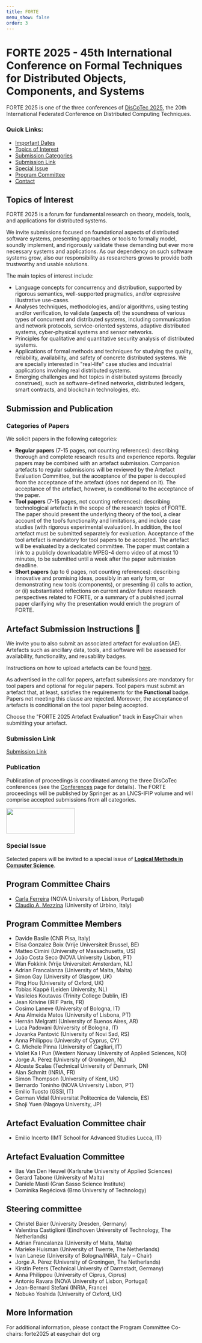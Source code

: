 ```yaml
---
title: FORTE
menu_show: false
order: 3
---
```


# FORTE 2025 - 45th International Conference on Formal Techniques for Distributed Objects, Components, and Systems

FORTE 2025 is one of the three conferences of [DisCoTec 2025](.), the 20th International Federated Conference on Distributed Computing Techniques.

### Quick Links:
* [Important Dates](https://www.discotec.org/2025/#important-dates)
* [Topics of Interest](#main-topics-of-interest)
* [Submission Categories](#categories-of-papers)
* [Submission Link](#submission-link)
* [Special Issue](#special-issue)
* [Program Committee](#program-committee-chairs)
* [Contact](#more-information)

## Topics of Interest
FORTE 2025 is a forum for fundamental research on theory, models, tools, and applications for distributed systems.

We invite submissions focused on foundational aspects of distributed
software systems, presenting approaches or tools to formally model,
soundly implement, and rigorously validate these demanding but ever
more necessary systems and applications. As our dependency on such
software systems grow, also our responsibility as researchers grows to
provide both trustworthy and usable solutions.

The main topics of interest include:
* Language concepts for concurrency and distribution, supported by
  rigorous semantics, well-supported pragmatics, and/or expressive
  illustrative use-cases.
* Analyses techniques, methodologies, and/or algorithms, using testing
  and/or verification, to validate (aspects of) the soundness of
  various types of concurrent and distributed systems, including
  communication and network protocols, service-oriented systems,
  adaptive distributed systems, cyber-physical systems and sensor
  networks.
* Principles for qualitative and quantitative security analysis of
  distributed systems.
* Applications of formal methods and techniques for studying the
  quality, reliability, availability, and safety of concrete
  distributed systems. We are specially interested in "real-life" case
  studies and industrial applications involving real distributed
  systems.
* Emerging challenges and hot topics in distributed systems (broadly
  construed), such as software-defined networks, distributed ledgers,
  smart contracts, and blockchain technologies, etc.


## Submission and Publication

### Categories of Papers

We solicit papers in the following categories:
* __Regular papers__ (7-15 pages, not counting references): describing thorough and complete research results and experience reports. Regular papers may be combined with an artefact submission. Companion artefacts to regular submissions will be reviewed by the Artefact Evaluation Committee, but the acceptance of the paper is decoupled from the acceptance of the artefact (does not depend on it). The acceptance of the artefact, however, is conditional to the acceptance of the paper.
* __Tool papers__ (7-15 pages, not counting references): describing technological artefacts in the scope of the research topics of FORTE.  The paper should present the underlying theory of the tool, a clear account of the tool’s functionality and limitations, and include case studies (with rigorous experimental evaluation). In addition, the tool artefact must be submitted separately for evaluation. Acceptance of the tool artefact is mandatory for tool papers to be accepted. The artefact will be evaluated by a dedicated committee.  The paper must contain a link to a publicly downloadable MPEG-4 demo video of at most 10 minutes, to be submitted until a week after the paper submission deadline.
* __Short papers__ (up to 6 pages, not counting references): describing innovative and promising ideas, possibly in an early form, or demonstrating new tools (components), or presenting (i) calls to action, or (ii) substantiated reflections on current and/or future research perspectives related to FORTE, or a summary of a published journal paper clarifying why the presentation would enrich the program of FORTE.

## Artefact Submission Instructions 📣

We invite you to also submit an associated artefact for evaluation (AE). Artefacts such as ancillary data, tools, and software will be assessed for availability, functionality, and reusability badges.

Instructions on how to upload artefacts can be found [here](FORTE_Artefact_Evaluation_Guidelines.pdf).

As advertised in the call for papers, artefact submissions are mandatory for tool papers and optional for regular papers. Tool papers must submit an artefact that, at least, satisfies the requirements for the **Functional** badge. Papers not meeting this clause are rejected. Moreover, the acceptance of artefacts is conditional on the tool paper being accepted.

Choose the "FORTE 2025 Artefact Evaluation" track in EasyChair when submitting your artefact.

### Submission Link
[Submission Link](https://easychair.org/conferences/?conf=forte2025)
  
### Publication

Publication of proceedings is coordinated among the three DisCoTec conferences (see the [Conferences](conferences) page for details). The FORTE proceedings will be published by Springer as an LNCS-IFIP volume and will comprise accepted submissions from __all__ categories.

<img src="lncs-logo.jpg" width="182" height="68"/>

### Special Issue
Selected papers will be invited to a special issue of [**Logical Methods in Computer Science**](https://lmcs.episciences.org).


## Program Committee Chairs
* [Carla Ferreira][CarlaWeb] (NOVA University of Lisbon, Portugal)
* [Claudio A. Mezzina][ClaudioWeb] (University of Urbino, Italy)

## Program Committee Members
* Davide Basile	(CNR Pisa, Italy)
* Elisa Gonzalez Boix	(Vrije Universiteit Brussel, BE)
* Matteo Cimini	(University of Massachusetts, US)			
* João Costa Seco (NOVA University Lisbon, PT)				
* Wan Fokkink (Vrije Universiteit Amsterdam, NL)
* Adrian Francalanza	(University of Malta, Malta)			
* Simon Gay	(University of Glasgow, UK)		
* Ping Hou (University of Oxford, UK)		
* Tobias Kappé (Leiden University, NL)
* Vasileios Koutavas	(Trinity College Dublin, IE)			
* Jean Krivine		(IRIF Paris, FR)
* Cosimo Laneve	(University of Bologna, IT)			
* Ana Almeida Matos (University of Lisbona, PT)
* Hernán Melgratti (University of Buenos Aires, AR)
* Luca Padovani (University of Bologna, IT)
* Jovanka Pantović (University of Novi Sad, RS)
* Anna Philippou (University of Cyprus, CY)
* G. Michele Pinna (University of Cagliari, IT)			
* Violet Ka I Pun	(Western Norway University of Applied Sciences, NO)			
* Jorge A. Pérez (University of Groningen, NL)	
* Alceste Scalas (Technical University of Denmark, DN)		
* Alan Schmitt (INRIA, FR)
* Simon Thompson (University of Kent, UK)
* Bernardo Toninho (NOVA University Lisbon, PT)
* Emilio Tuosto	(GSSI, IT)
* German Vidal (Universitat Politecnica de Valencia, ES)
* Shoji Yuen (Nagoya University, JP)

## Artefact Evaluation Committee chair
* Emilio Incerto (IMT School for Advanced Studies Lucca, IT)

## Artefact Evaluation Committee
* Bas Van Den Heuvel (Karlsruhe University of Applied Sciences)
* Gerard Tabone (University of Malta)
* Daniele Masti (Gran Sasso Science Institute)
* Dominika Regéciová (Brno University of Technology)

## Steering committee
* Christel Baier (University Dresden, Germany)
* Valentina Castiglioni (Eindhoven University of Technology, The Netherlands) 
* Adrian Francalanza (University of Malta, Malta)
* Marieke Huisman (University of Twente, The Netherlands)
* Ivan Lanese (University of Bologna/INRIA, Italy – Chair)
* Jorge A. Pérez (University of Groningen, The Netherlands) 
* Kirstin Peters (Technical University of Darmstadt, Germany) 
* Anna Philippou (University of Ciprus, Ciprus)
* Antonio Ravara (NOVA University of Lisbon, Portugal)
* Jean-Bernard Stefani (INRIA, France)
* Nobuko Yoshida (University of Oxford, UK) 



## More Information
For additional information, please contact the Program Committee Co-chairs: forte2025 at easychair dot org 

[CarlaWeb]: http://ctp.di.fct.unl.pt/~cf/
[ClaudioWeb]: https://sites.google.com/view/claudio-mezzina/home
